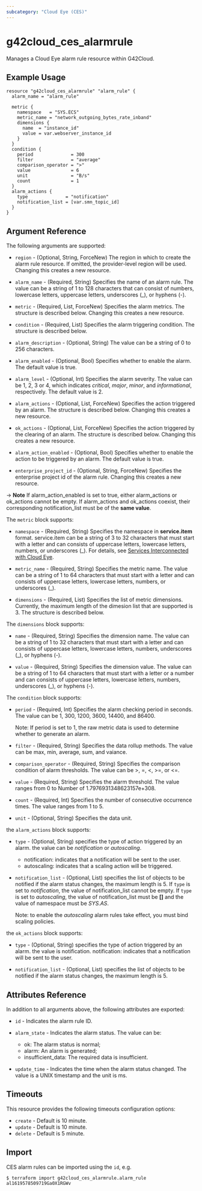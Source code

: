 ```yaml
---
subcategory: "Cloud Eye (CES)"
---
```


# g42cloud_ces_alarmrule

Manages a Cloud Eye alarm rule resource within G42Cloud.

## Example Usage

```hcl
resource "g42cloud_ces_alarmrule" "alarm_rule" {
  alarm_name = "alarm_rule"

  metric {
    namespace   = "SYS.ECS"
    metric_name = "network_outgoing_bytes_rate_inband"
    dimensions {
      name  = "instance_id"
      value = var.webserver_instance_id
    }
  }
  condition {
    period              = 300
    filter              = "average"
    comparison_operator = ">"
    value               = 6
    unit                = "B/s"
    count               = 1
  }
  alarm_actions {
    type              = "notification"
    notification_list = [var.smn_topic_id]
  }
}
```

## Argument Reference

The following arguments are supported:

* `region` - (Optional, String, ForceNew) The region in which to create the alarm rule resource.
    If omitted, the provider-level region will be used. Changing this creates a new resource.

* `alarm_name` - (Required, String) Specifies the name of an alarm rule. The value can
    be a string of 1 to 128 characters that can consist of numbers, lowercase letters,
    uppercase letters, underscores (_), or hyphens (-).

* `metric` - (Required, List, ForceNew) Specifies the alarm metrics. The structure is described
    below. Changing this creates a new resource.

* `condition` - (Required, List) Specifies the alarm triggering condition. The structure
    is described below.

* `alarm_description` - (Optional, String) The value can be a string of 0 to 256 characters.

* `alarm_enabled` - (Optional, Bool) Specifies whether to enable the alarm. The default
    value is true.

* `alarm_level` - (Optional, Int) Specifies the alarm severity. The value can be 1, 2, 3 or 4,
    which indicates *critical*, *major*, *minor*, and *informational*, respectively.
    The default value is 2.

* `alarm_actions` - (Optional, List, ForceNew) Specifies the action triggered by an alarm. The
    structure is described below. Changing this creates a new resource.

* `ok_actions` - (Optional, List, ForceNew) Specifies the action triggered by the clearing of
    an alarm. The structure is described below. Changing this creates a new resource.

* `alarm_action_enabled` - (Optional, Bool) Specifies whether to enable the action
    to be triggered by an alarm. The default value is true.

* `enterprise_project_id` - (Optional, String, ForceNew) Specifies the enterprise project id of the alarm rule.
  Changing this creates a new resource.

-> **Note** If alarm_action_enabled is set to true, either alarm_actions or
    ok_actions cannot be empty. If alarm_actions and ok_actions coexist, their
    corresponding notification_list must be of the **same value**.

The `metric` block supports:

* `namespace` - (Required, String) Specifies the namespace in **service.item** format.
    service.item can be a string of 3 to 32 characters that must start with a letter and
    can consists of uppercase letters, lowercase letters, numbers, or underscores (_).
    For details, see [Services Interconnected with Cloud Eye](https://support.hc.g42cloud.ru/api/ces/en-us_topic_0202512897.html).

* `metric_name` - (Required, String) Specifies the metric name. The value can be a string
    of 1 to 64 characters that must start with a letter and can consists of uppercase
    letters, lowercase letters, numbers, or underscores (_).

* `dimensions` - (Required, List) Specifies the list of metric dimensions. Currently,
    the maximum length of the dimesion list that are supported is 3. The structure
    is described below.

The `dimensions` block supports:

* `name` - (Required, String) Specifies the dimension name. The value can be a string
    of 1 to 32 characters that must start with a letter and can consists of uppercase
    letters, lowercase letters, numbers, underscores (_), or hyphens (-).

* `value` - (Required, String) Specifies the dimension value. The value can be a string
    of 1 to 64 characters that must start with a letter or a number and can consists
    of uppercase letters, lowercase letters, numbers, underscores (_), or hyphens (-).

The `condition` block supports:

* `period` - (Required, Int) Specifies the alarm checking period in seconds. The
    value can be 1, 300, 1200, 3600, 14400, and 86400.

    Note: If period is set to 1, the raw metric data is used to determine
    whether to generate an alarm.

* `filter` - (Required, String) Specifies the data rollup methods. The value can be
    max, min, average, sum, and vaiance.

* `comparison_operator` - (Required, String) Specifies the comparison condition of alarm
    thresholds. The value can be >, =, <, >=, or <=.

* `value` - (Required, String) Specifies the alarm threshold. The value ranges from
    0 to Number of 1.7976931348623157e+308.

* `count` - (Required, Int) Specifies the number of consecutive occurrence times.
    The value ranges from 1 to 5.

* `unit` - (Optional, String) Specifies the data unit.

the `alarm_actions` block supports:

* `type` - (Optional, String) specifies the type of action triggered by an alarm. the
    value can be *notification* or *autoscaling*.
    - notification: indicates that a notification will be sent to the user.
    - autoscaling: indicates that a scaling action will be triggered.

* `notification_list` - (Optional, List) specifies the list of objects to be notified
    if the alarm status changes, the maximum length is 5.
    If `type` is set to *notification*, the value of notification_list cannot be empty.
    If `type` is set to *autoscaling*, the value of notification_list must be **[]**
    and the value of namespace must be *SYS.AS*.

    Note: to enable the *autoscaling* alarm rules take effect, you must bind scaling
    policies.

the `ok_actions` block supports:

* `type` - (Optional, String) specifies the type of action triggered by an alarm. the
    value is notification.
    notification: indicates that a notification will be sent to the user.

* `notification_list` - (Optional, List) specifies the list of objects to be notified
    if the alarm status changes, the maximum length is 5.

## Attributes Reference

In addition to all arguments above, the following attributes are exported:

* `id` - Indicates the alarm rule ID.

* `alarm_state` - Indicates the alarm status. The value can be:
    - ok: The alarm status is normal;
    - alarm: An alarm is generated;
    - insufficient_data: The required data is insufficient.

* `update_time` - Indicates the time when the alarm status changed.
    The value is a UNIX timestamp and the unit is ms.

## Timeouts

This resource provides the following timeouts configuration options:

* `create` - Default is 10 minute.
* `update` - Default is 10 minute.
* `delete` - Default is 5 minute.

## Import

CES alarm rules can be imported using the `id`, e.g.

```
$ terraform import g42cloud_ces_alarmrule.alarm_rule al1619578509719Ga0X1RGWv
```
